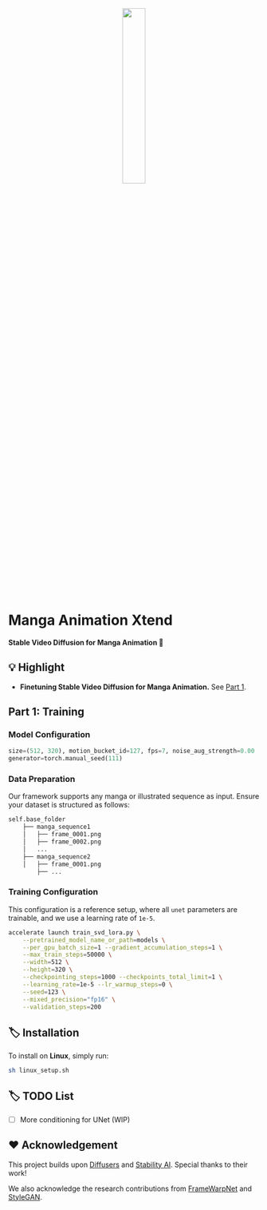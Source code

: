 <div align="center">
  <img src="./.asset/favicon.png" width="30%">
</div>

# Manga Animation Xtend

**Stable Video Diffusion for Manga Animation 🚀**

## :bulb: Highlight

- **Finetuning Stable Video Diffusion for Manga Animation.** See [Part 1](#part-1-training).


## Part 1: Training

### Model Configuration
```python
size=(512, 320), motion_bucket_id=127, fps=7, noise_aug_strength=0.00
generator=torch.manual_seed(111)
```

### Data Preparation
Our framework supports any manga or illustrated sequence as input. Ensure your dataset is structured as follows:
```bash
self.base_folder
    ├── manga_sequence1
    │   ├── frame_0001.png
    │   ├── frame_0002.png
    │   ...
    ├── manga_sequence2
    │   ├── frame_0001.png
        ├── ...
```
### Training Configuration
This configuration is a reference setup, where all `unet` parameters are trainable, and we use a learning rate of `1e-5`.
```bash
accelerate launch train_svd_lora.py \
    --pretrained_model_name_or_path=models \
    --per_gpu_batch_size=1 --gradient_accumulation_steps=1 \
    --max_train_steps=50000 \
    --width=512 \
    --height=320 \
    --checkpointing_steps=1000 --checkpoints_total_limit=1 \
    --learning_rate=1e-5 --lr_warmup_steps=0 \
    --seed=123 \
    --mixed_precision="fp16" \
    --validation_steps=200
```



## :label: Installation
To install on **Linux**, simply run:
```bash
sh linux_setup.sh
```

## :label: TODO List

- [ ] More conditioning for UNet (WIP)


## :hearts: Acknowledgement

This project builds upon [Diffusers](https://github.com/huggingface/diffusers) and [Stability AI](https://github.com/Stability-AI/generative-models). Special thanks to their work!

We also acknowledge the research contributions from [FrameWarpNet](https://arxiv.org/abs/2402.01566) and [StyleGAN](https://github.com/NVlabs/stylegan3).


